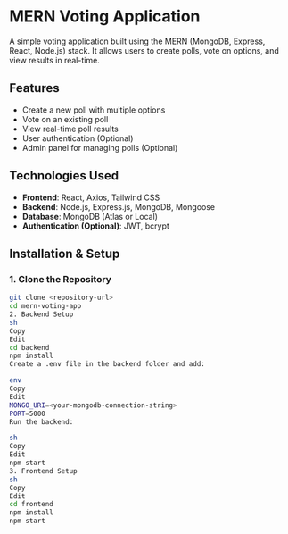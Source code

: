 # MERN Voting Application

A simple voting application built using the MERN (MongoDB, Express, React, Node.js) stack. It allows users to create polls, vote on options, and view results in real-time.

## Features
- Create a new poll with multiple options  
- Vote on an existing poll  
- View real-time poll results  
- User authentication (Optional)  
- Admin panel for managing polls (Optional)  

## Technologies Used
- **Frontend**: React, Axios, Tailwind CSS  
- **Backend**: Node.js, Express.js, MongoDB, Mongoose  
- **Database**: MongoDB (Atlas or Local)  
- **Authentication (Optional)**: JWT, bcrypt  

## Installation & Setup

### 1. Clone the Repository
```sh
git clone <repository-url>
cd mern-voting-app
2. Backend Setup
sh
Copy
Edit
cd backend
npm install
Create a .env file in the backend folder and add:

env
Copy
Edit
MONGO_URI=<your-mongodb-connection-string>
PORT=5000
Run the backend:

sh
Copy
Edit
npm start
3. Frontend Setup
sh
Copy
Edit
cd frontend
npm install
npm start
